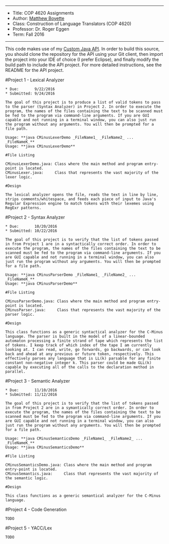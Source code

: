 *******************************************************************

* Title:     COP 4620 Assignments
* Author:    [Matthew Boyette](mailto:N00868808@ospreys.unf.edu)
* Class:     Construction of Language Translators (COP 4620)
* Professor: Dr. Roger Eggen
* Term:      Fall 2016

*******************************************************************

This code makes use of my [Custom Java API](https://github.com/Dyndrilliac/java-custom-api). In order to build this source, you should clone the repository for the API using your Git client, then import the project into your IDE of choice (I prefer Eclipse), and finally modify the build path to include the API project. For more detailed instructions, see the README for the API project.

#Project 1 - Lexical Analyzer

    * Due:       9/22/2016
    * Submitted: 9/24/2016

    The goal of this project is to produce a list of valid tokens to pass to the parser (Syntax Analyzer) in Project 2. In order to execute the program, the names of the files containing the text to be scanned must be fed to the program via command-line arguments. If you are GUI capable and not running in a terminal window, you can also just run the program without any arguments. You will then be prompted for a file path.

    Usage: **java CMinusLexerDemo _FileName1_ _FileName2_ ... _FileNameK_**
    Usage: **java CMinusLexerDemo**

    #File Listing

    CMinusLexerDemo.java: Class where the main method and program entry-point is located.
    CMinusLexer.java:     Class that represents the vast majority of the lexer logic.

    #Design

    The lexical analyzer opens the file, reads the text in line by line, strips comments/whitespace, and feeds each piece of input to Java's Regular Expression engine to match tokens with their lexemes using RegExr patterns.

#Project 2 - Syntax Analyzer

    * Due:       10/20/2016
    * Submitted: 10/22/2016

    The goal of this project is to verify that the list of tokens passed in from Project 1 are in a syntactically correct order. In order to execute the program, the names of the files containing the text to be scanned must be fed to the program via command-line arguments. If you are GUI capable and not running in a terminal window, you can also just run the program without any arguments. You will then be prompted for a file path.

    Usage: **java CMinusParserDemo _FileName1_ _FileName2_ ... _FileNameK_**
    Usage: **java CMinusParserDemo**

    #File Listing

    CMinusParserDemo.java: Class where the main method and program entry-point is located.
    CMinusParser.java:     Class that represents the vast majority of the parser logic.

    #Design

    This class functions as a generic syntactical analyzer for the C-Minus language. The parser is built in the model of a linear-bounded automaton processing a finite strand of tape which represents the list of tokens. I keep track of which index of the tape I am currently looking at. I can read, write, go forwards, go backwards, or can look back and ahead at any previous or future token, respectively. This effectively parses any language that is LL(k) parsable for any finite constant non-negative integer k. This parser could be made GLL(k) capable by executing all of the calls to the declaration method in parallel.

#Project 3 - Semantic Analyzer

    * Due:       11/10/2016
    * Submitted: 11/12/2016

    The goal of this project is to verify that the list of tokens passed in from Project 2 are in a symantically correct order. In order to execute the program, the names of the files containing the text to be scanned must be fed to the program via command-line arguments. If you are GUI capable and not running in a terminal window, you can also just run the program without any arguments. You will then be prompted for a file path.

    Usage: **java CMinusSemanticsDemo _FileName1_ _FileName2_ ... _FileNameK_**
    Usage: **java CMinusSemanticsDemo**

    #File Listing

    CMinusSemanticsDemo.java: Class where the main method and program entry-point is located.
    CMinusSemantics.java:     Class that represents the vast majority of the semantic logic.

    #Design

    This class functions as a generic semantical analyzer for the C-Minus language.

#Project 4 - Code Generation

    TODO

#Project 5 - YACC/Lex

    TODO
